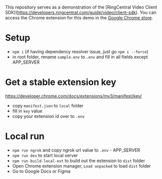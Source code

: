 This repository serves as a demonstration of the [RingCentral Video Client SDK[(https://developers.ringcentral.com/guide/video/client-sdk). 
You can access the Chrome extension for this demo in the [Google Chrome store](https://chromewebstore.google.com/detail/ringcentral-huddle/obmihhfcpgfjippkmkbkbaaoncohmddd).

# Setup

- `npm i` (if having dependency resolver issue, just go `npm i --force`)
- in root folder, rename `sample.env` to `.env` and fill in all fields except APP_SERVER

# Get a stable extension key

https://developer.chrome.com/docs/extensions/mv3/manifest/key/

- copy `manifest.json` to `local` folder
- fill in `key` value
- copy your extension id over to `.env`

# Local run

- `npm run ngrok` and copy ngrok url value to `.env` - APP_SERVER
- `npm run dev` to start local server
- `npm run build-local-ext` to build out the extension to `dist` folder
- Open Chrome extension manager, `Load unpacked` to load `dist` folder
- Go to Google Docs or Figma
